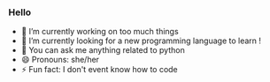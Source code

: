 ### Hello

- 🔭 I’m currently working on too much things
- 🌱 I’m currently looking for a new programming language to learn !
- 💬 You can ask me anything related to python
- 😄 Pronouns: she/her
- ⚡ Fun fact: I don't event know how to code
